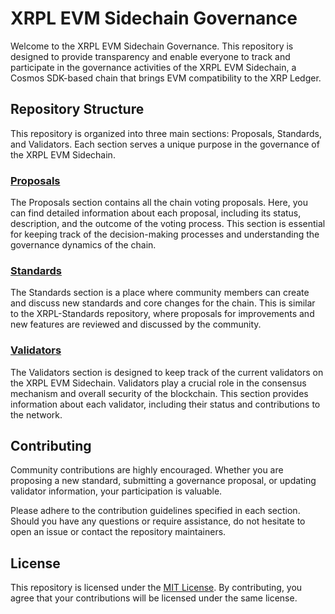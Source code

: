 # XRPL EVM Sidechain Governance 

Welcome to the XRPL EVM Sidechain Governance. This repository is designed to provide transparency and enable everyone to track and participate in the governance activities of the XRPL EVM Sidechain, a Cosmos SDK-based chain that brings EVM compatibility to the XRP Ledger.

## Repository Structure

This repository is organized into three main sections: Proposals, Standards, and Validators. Each section serves a unique purpose in the governance of the XRPL EVM Sidechain.

### [Proposals](./proposals)

The Proposals section contains all the chain voting proposals. Here, you can find detailed information about each proposal, including its status, description, and the outcome of the voting process. This section is essential for keeping track of the decision-making processes and understanding the governance dynamics of the chain.

### [Standards](./standards)

The Standards section is a place where community members can create and discuss new standards and core changes for the chain. This is similar to the XRPL-Standards repository, where proposals for improvements and new features are reviewed and discussed by the community.


### [Validators](./validators)

The Validators section is designed to keep track of the current validators on the XRPL EVM Sidechain. Validators play a crucial role in the consensus mechanism and overall security of the blockchain. This section provides information about each validator, including their status and contributions to the network.

## Contributing

Community contributions are highly encouraged. Whether you are proposing a new standard, submitting a governance proposal, or updating validator information, your participation is valuable.

Please adhere to the contribution guidelines specified in each section. Should you have any questions or require assistance, do not hesitate to open an issue or contact the repository maintainers.

## License

This repository is licensed under the [MIT License](./LICENSE). By contributing, you agree that your contributions will be licensed under the same license.
